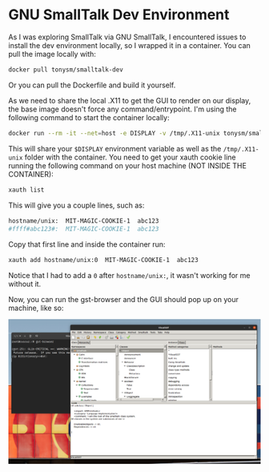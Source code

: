 # GNU SmallTalk Dev Environment

As I was exploring SmallTalk via GNU SmallTalk, I encountered issues to install the dev environment locally, so I wrapped it in a container. You can pull the image locally with:

```bash
docker pull tonysm/smalltalk-dev
```

Or you can pull the Dockerfile and build it yourself.

As we need to share the local .X11 to get the GUI to render on our display, the base image doesn't force any command/entrypoint. I'm using the following command to start the container locally:

```bash
docker run --rm -it --net=host -e DISPLAY -v /tmp/.X11-unix tonysm/smalltalk-dev bash
```

This will share your `$DISPLAY` environment variable as well as the `/tmp/.X11-unix` folder with the container. You need to get your xauth cookie line running the following command on your host machine (NOT INSIDE THE CONTAINER):

```bash
xauth list
```

This will give you a couple lines, such as:

```bash
hostname/unix:  MIT-MAGIC-COOKIE-1  abc123
#ffff#abc123#:  MIT-MAGIC-COOKIE-1  abc123
```

Copy that first line and inside the container run:

```bash
xauth add hostname/unix:0  MIT-MAGIC-COOKIE-1  abc123
```

Notice that I had to add a `0` after `hostname/unix:`, it wasn't working for me without it.

Now, you can run the gst-browser and the GUI should pop up on your machine, like so:

![SmallTalk Browser running in a container](./docs/success.png)

